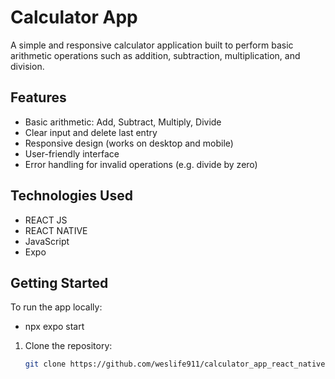 # Calculator App

A simple and responsive calculator application built to perform basic arithmetic operations such as addition, subtraction, multiplication, and division.

## Features

- Basic arithmetic: Add, Subtract, Multiply, Divide
- Clear input and delete last entry
- Responsive design (works on desktop and mobile)
- User-friendly interface
- Error handling for invalid operations (e.g. divide by zero)

## Technologies Used

- REACT JS
- REACT NATIVE
- JavaScript
- Expo

## Getting Started

To run the app locally:
- npx expo start

1. Clone the repository:
   ```bash
   git clone https://github.com/weslife911/calculator_app_react_native.git
